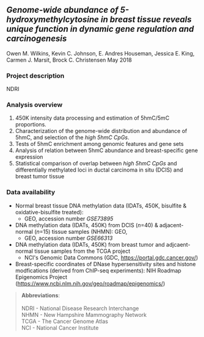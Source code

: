 ## *Genome-wide abundance of 5-hydroxymethylcytosine in breast tissue reveals unique function in dynamic gene regulation and carcinogenesis*

Owen M. Wilkins, Kevin C. Johnson, E. Andres Houseman, Jessica E. King, Carmen J. Marsit, Brock C. Christensen
May 2018

### Project description

NDRI

### Analysis overview

1. 450K intensity data processing and estimation of 5hmC/5mC proportions.
2. Characterization of the genome-wide distribution and abundance of 5hmC, and selection of the *high 5hmC CpGs*.
3. Tests of 5hmC enrichment among genomic features and gene sets
4. Analysis of relation between 5hmC abundance and breast-specific gene expression
5. Statistical comparison of overlap between *high 5hmC CpGs* and differentially methylated loci in ductal carcinoma in situ (DCIS) and breast tumor tissue

### Data availability

* Normal breast tissue DNA methylation data (IDATs, 450K, bisulfite & oxidative-bisulfite treated): <br />
    - GEO, accession number *GSE73895*
* DNA methylation data (IDATs, 450K) from DCIS (*n*=40) & adjacent-normal (*n*=15) tissue samples (NHMN): GEO,
    - GEO, accession number *GSE66313*
* DNA methylation data (IDATs, 450K) from breast tumor and adjcaent-normal tissue samples from the TCGA project
    - NCI's Genomic Data Commons (GDC, https://portal.gdc.cancer.gov/)
* Breast-specific coordinates of DNase hypersensitivity sites and histone modfications (derived from ChIP-seq experiments): NIH Roadmap Epigenomics Project (https://www.ncbi.nlm.nih.gov/geo/roadmap/epigenomics/)

> **Abbreviations**:  <br />
\
> NDRI - National Disease Research Interchange <br />
> NHMN - New Hampshire Mammography Network <br />
> TCGA - The Cancer Genome Atlas <br />
> NCI - National Cancer Institute <br />
